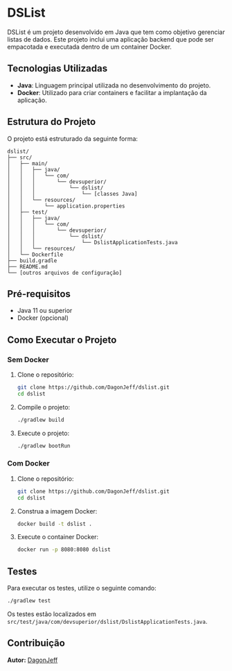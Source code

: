 # DSList

DSList é um projeto desenvolvido em Java que tem como objetivo gerenciar listas de dados. Este projeto inclui uma aplicação backend que pode ser empacotada e executada dentro de um container Docker.

## Tecnologias Utilizadas

- **Java**: Linguagem principal utilizada no desenvolvimento do projeto.
- **Docker**: Utilizado para criar containers e facilitar a implantação da aplicação.

## Estrutura do Projeto

O projeto está estruturado da seguinte forma:

```
dslist/
├── src/
│   ├── main/
│   │   ├── java/
│   │   │   └── com/
│   │   │       └── devsuperior/
│   │   │           └── dslist/
│   │   │               └── [classes Java]
│   │   └── resources/
│   │       └── application.properties
│   ├── test/
│   │   ├── java/
│   │   │   └── com/
│   │   │       └── devsuperior/
│   │   │           └── dslist/
│   │   │               └── DslistApplicationTests.java
│   │   └── resources/
│   └── Dockerfile
├── build.gradle
├── README.md
└── [outros arquivos de configuração]
```

## Pré-requisitos

- Java 11 ou superior
- Docker (opcional)

## Como Executar o Projeto

### Sem Docker

1. Clone o repositório:
    ```sh
    git clone https://github.com/DagonJeff/dslist.git
    cd dslist
    ```

2. Compile o projeto:
    ```sh
    ./gradlew build
    ```

3. Execute o projeto:
    ```sh
    ./gradlew bootRun
    ```

### Com Docker

1. Clone o repositório:
    ```sh
    git clone https://github.com/DagonJeff/dslist.git
    cd dslist
    ```

2. Construa a imagem Docker:
    ```sh
    docker build -t dslist .
    ```

3. Execute o container Docker:
    ```sh
    docker run -p 8080:8080 dslist
    ```

## Testes

Para executar os testes, utilize o seguinte comando:

```sh
./gradlew test
```

Os testes estão localizados em `src/test/java/com/devsuperior/dslist/DslistApplicationTests.java`.

## Contribuição

**Autor:** [DagonJeff](https://github.com/DagonJeff)
